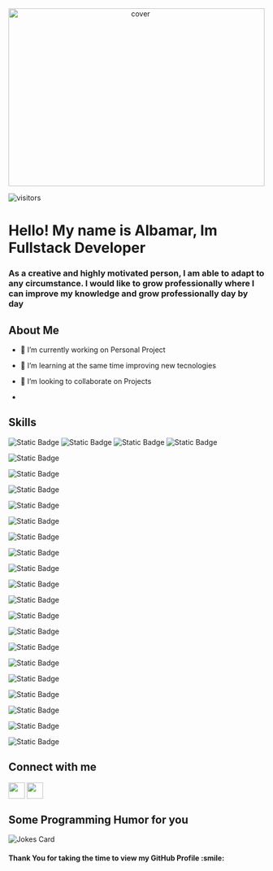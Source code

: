 
<div align="center">
<img width="100%" height = "350px" src="https://res.cloudinary.com/practicaldev/image/fetch/s--Vc2-Zbqg--/c_imagga_scale,f_auto,fl_progressive,h_420,q_auto,w_1000/https://dev-to-uploads.s3.amazonaws.com/i/guhvpoderb4koy6xibqv.png" alt="cover" />
</div>

![visitors](https://visitor-badge.glitch.me/badge?page_id=albamarfdc.albamarfdc)

</p>
<div>
<h1> Hello! My name is Albamar, Im Fullstack Developer </h1>
<p align='center'></h1> 
<h3> As a creative and highly motivated person, I am able to adapt to any circumstance.  I would like to grow professionally where I can improve my knowledge and grow professionally day by day  </h3>
</div>

<h2> About Me</h2>


- 🔭 I’m currently working on Personal Project

- 🌱 I’m learning  at the same time improving new tecnologies

- 👯 I’m looking to collaborate on Projects  

- 

<h2> Skills</h2>

![Static Badge](https://img.shields.io/badge/Javacript-F7DF1E?style=plastic&logo=javascript&logoColor=F7DF1E&labelColor=black) ![Static Badge](https://img.shields.io/badge/TypeScript-3178C6?style=plastic&logo=Typescript&logoColor=3178C6&labelColor=white) ![Static Badge](https://img.shields.io/badge/Html5-E34F26?style=plastic&logo=Html5&logoColor=E34F26&labelColor=white) ![Static Badge](https://img.shields.io/badge/React-61DAFB?style=plastic&logo=React&logoColor=61DAFB&labelColor=black)

![Static Badge](https://img.shields.io/badge/Angular-c3002f?style=plastic&logo=Angular&logoColor=c3002f&labelColor=white)

![Static Badge](https://img.shields.io/badge/Next.js-000000?style=plastic&logo=Next.js&logoColor=%23000000&labelColor=white)


![Static Badge](https://img.shields.io/badge/Css3-1572B6?style=plastic&logo=Css3&logoColor=1572B6&labelColor=white)

![Static Badge](https://img.shields.io/badge/Bootstrap-7952B3?style=plastic&logo=Bootstrap&logoColor=%237952B3&labelColor=white)

![Static Badge](https://img.shields.io/badge/TailwindCss-%2306B6D4?style=plastic&logo=Tailwind%20Css&logoColor=%2306B6D4&labelColor=black)

![Static Badge](https://img.shields.io/badge/Node-%23339933?style=plastic&logo=Node.js&logoColor=%23339933&labelColor=black)

![Static Badge](https://img.shields.io/badge/Express-%23000000?style=plastic&logo=Express&logoColor=%23000000&labelColor=white)


![Static Badge](https://img.shields.io/badge/Handlebars-%23000000?style=plastic&logo=Handlebars.js&logoColor=%23000000&labelColor=CC5500)

![Static Badge](https://img.shields.io/badge/pug-%23A86454?style=plastic&logo=Pug&logoColor=%23A86454&labelColor=white)

![Static Badge](https://img.shields.io/badge/Postgresql-%234169E1?style=plastic&logo=postgresql&logoColor=%234169E1&labelColor=black)

![Static Badge](https://img.shields.io/badge/MySQL-%234479A1?style=plastic&logo=MySQL&logoColor=%234479A1&labelColor=white)

![Static Badge](https://img.shields.io/badge/MongoDB-%2347A248?style=plastic&logo=MongoDB&logoColor=%2347A248&labelColor=black)


![Static Badge](https://img.shields.io/badge/Mongoose-%23880000?style=plastic&logo=Mongoose&logoColor=%23880000&labelColor=white)


![Static Badge](https://img.shields.io/badge/Sequelize-%2352B0E7?style=plastic&logo=sequelize&logoColor=%2352B0E7&labelColor=black)

![Static Badge](https://img.shields.io/badge/Firebase-%23FFCA28?style=plastic&logo=Firebase&logoColor=%23FFCA28&labelColor=black)

![Static Badge](https://img.shields.io/badge/illustrator-%23300000?style=plastic&logo=adobe%20illustrator&logoColor=%23FF9A00&labelColor=%23300000)

![Static Badge](https://img.shields.io/badge/Photoshop-%23004480?style=plastic&logo=adobe%20photoshop&logoColor=%2331A8FF&labelColor=%23004480)

![Static Badge](https://img.shields.io/badge/Indesign-%23FF3366?style=plastic&logo=adobe%20indesign&logoColor=%23FF3366&labelColor=white)

![Static Badge](https://img.shields.io/badge/Figma-%23FF7362?style=plastic&logo=figma&logoColor=white&labelColor=A158FF)










<h2> Connect with me </h2>
<a href = 'https://www.linkedin.com/in/albamarfdc/'> <img width = '32px' align= 'center' src="https://raw.githubusercontent.com/rahulbanerjee26/githubAboutMeGenerator/main/icons/linked-in-alt.svg"/></a>
<a href = 'https://albamarflores.vercel.app/'> <img width = '32px' align= 'center' src="https://raw.githubusercontent.com/rahulbanerjee26/githubAboutMeGenerator/main/icons/portfolio.png"/></a> 


 
<h2> Some Programming Humor for you </h2>

![Jokes Card](https://readme-jokes.vercel.app/api?theme=highcontrast)

<h4>Thank You for taking the time to view my GitHub Profile :smile: </h4>

